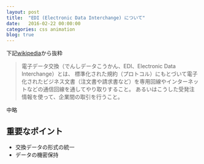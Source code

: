 ```yaml
---
layout: post
title:  "EDI (Electronic Data Interchange) について"
date:   2016-02-22 00:00:00
categories: css animation
blog: true
---
```


下記[wikipedia](https://ja.wikipedia.org/wiki/%E9%9B%BB%E5%AD%90%E3%83%87%E3%83%BC%E3%82%BF%E4%BA%A4%E6%8F%9B)から抜粋

> 電子データ交換（でんしデータこうかん、EDI、Electronic Data Interchange）とは、 標準化された規約（プロトコル）にもとづいて電子化されたビジネス文書（注文書や請求書など）を専用回線やインターネットなどの通信回線を通してやり取りすること。 あるいはこうした受発注情報を使って、企業間の取引を行うこと。

中略

## 重要なポイント

- 交換データの形式の統一
- データの機密保持
